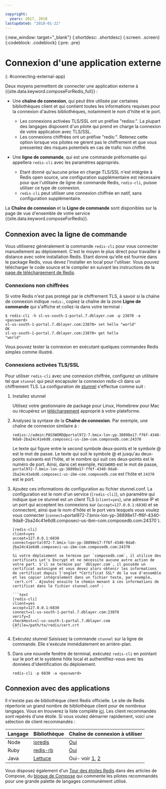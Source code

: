 ```yaml
---

copyright:
  years: 2017, 2018
lastupdated: "2018-01-22"
---
```


{:new_window: target="_blank"}
{:shortdesc: .shortdesc}
{:screen: .screen}
{:codeblock: .codeblock}
{:pre: .pre}

# Connexion d'une application externe
{: #connecting-external-app}

Deux moyens permettent de connecter une application externe à {{site.data.keyword.composeForRedis_full}} :

- Une **chaîne de connexion**, qui peut être utilisée par certaines bibliothèques client et qui contient toutes les informations requises pour la connexion d'autres bibliothèques, notamment le nom d'hôte et le port.
  - Les connexions activées TLS/SSL ont un préfixe "rediss:". La plupart des langages disposent d'un pilote qui prend en charge la connexion de votre application avec TLS/SSL. 
  - Les connexions chiffrées ont un préfixe "redis:". Retenez cette option lorsque vos pilotes ne gèrent pas le chiffrement et que vous pressentez des risques potentiels en cas de trafic non chiffré. 

- Une **ligne de commande**, qui est une commande préformatée qui appellera `redis-cli` avec les paramètres appropriés.
  - Etant donné qu'aucune prise en charge TLS/SSL n'est intégrée à Redis open source, une configuration supplémentaire est nécessaire pour que l'utilitaire de ligne de commande Redis, `redis-cli`, puisse utiliser ce type de connexion.
  - `redis-cli` peut utiliser une connexion chiffrée en natif, sans configuration supplémentaire.

La **Chaîne de connexion** et la **Ligne de commande** sont disponibles sur la page de vue d'ensemble de votre service {{site.data.keyword.composeForRedis}}.


## Connexion avec la ligne de commande

Vous utiliserez généralement la commande `redis-cli` pour vous connecter manuellement au déploiement. C'est le moyen le plus direct pour travailler à distance avec votre installation Redis. Etant donné qu'elle est fournie dans le package Redis, vous devez l'installer en local pour l'utiliser. Vous pouvez télécharger le code source et le compiler en suivant les instructions de la [page de téléchargement de Redis](http://redis.io/download).

### Connexions non chiffrées

Si votre Redis n'est pas protégé par le chiffrement TLS, à savoir si la chaîne de connexion indique `redis:`, copiez la chaîne de la zone **Ligne de commande** qui s'affiche et collez-la dans votre terminal :
```shell
$ redis-cli -h sl-us-south-1-portal.7.dblayer.com -p 23870 -a <password>
sl-us-south-1-portal.7.dblayer.com:23870> set hello "world"
OK
sl-us-south-1-portal.7.dblayer.com:23870> get hello
"world" 
```
Vous pouvez tester la connexion en exécutant quelques commandes Redis simples comme illustré.

### Connexions activées TLS/SSL

Pour utiliser `redis-cli` avec une connexion chiffrée, configurez un utilitaire tel que `stunnel` qui peut encapsuler la connexion redis-cli dans un chiffrement TLS. La configuration de [stunnel](https://www.stunnel.org/index.html) s'effectue comme suit :

1. Installez stunnel
    
    Utilisez votre gestionnaire de package pour Linux, Homebrew pour Mac ou récupérez un [téléchargement](https://www.stunnel.org/downloads.html) approprié à votre plateforme.

2. Analysez la syntaxe de la **Chaîne de connexion**. Par exemple, une chaîne de connexion similaire à :
   ```text
   rediss://admin:PASSWORD@portal972-7.bmix-lon-yp-38898e17-ff6f-4340-9da8-2ba24c41e6d8.composeci-us-ibm-com.composedb.com:24370
   ```
   Le texte qui figure entre le second symbole deux-points et le symbole @ est le mot de passe. Le texte qui suit le symbole @ et jusqu'au deux-points suivants est l'hôte, et le nombre qui suit ces deux-points est le numéro de port. Ainsi, dans cet exemple, `PASSWORD` est le mot de passe, `portal972-7.bmix-lon-yp-38898e17-ff6f-4340-9da8-2ba24c41e6d8.composeci-us-ibm-com.composedb.com` est l'hôte et `24370` est le port.

3. Ajoutez ces informations de configuration au fichier stunnel.conf. La configuration est le nom d'un service (`[redis-cli]`), un paramètre qui indique que ce stunnel est un client TLS (`client=yes`), une adresse IP et un port qui acceptent les connexions sur (`accept=127.0.0.1:6830`) et se connectent, ainsi que le nom d'hôte et le port vers lesquels vous voulez vous connecter (`connect=`portal972-7.bmix-lon-yp-38898e17-ff6f-4340-9da8-2ba24c41e6d8.composeci-us-ibm-com.composedb.com:24370`).
    ````text
    [redis-cli]
    client=yes  
    accept=127.0.0.1:6830  
    connect=portal972-7.bmix-lon-yp-38898e17-ff6f-4340-9da8-2ba24c41e6d8.composeci-us-ibm-com.composedb.com:24370
    ```
    Si votre déploiement se termine par `composedb.com`, il utilise des certificats Let's Encrypt et ne nécessite aucune autre action de votre part. S'il se termine par `dblayer.com`, il possède un certificat autosigné et vous devez alors obtenir les informations de certificat depuis l'onglet *Certificat SSL* de la vue d'ensemble et les copier intégralement dans un fichier texte, par exemple, `cert.crt`. Ajoutez ensuite le chemin menant à ces informations de certificat dans le fichier stunnel.conf :
    
    ```text
    [redis-cli]
    client=yes  
    accept=127.0.0.1:6830  
    connect=sl-us-south-1-portal.7.dblayer.com:23870
    verify=2  
    checkHost=sl-us-south-1-portal.7.dblayer.com 
    CAfile=/path/to/redis/cert.crt
    ```

3. Exécutez stunnel
    Saisissez la commande `stunnel` sur la ligne de commande. Elle s'exécute immédiatement en arrière-plan.
    
4. Dans une nouvelle fenêtre de terminal, exécutez `redis-cli` en pointant sur le port et le système hôte local et authentifiez-vous avec les données d'identification du déploiement.
    ```shell
    redis-cli -p 6830 -a <password>
    ```

## Connexion avec des applications

Il n'existe pas de bibliothèque client Redis officielle. Le site de Redis répertorie un grand nombre de bibliothèque client pour de nombreux langages. Vous en trouverez la liste complète [ici](http://redis.io/clients). Les client recommandés sont repérés d'une étoile. Si vous voulez démarrer rapidement, voici une sélection de client recommandés :       

Langage|Bibliothèque|Chaîne de connexion à utiliser
----------|----------|-----------
Node|[ioredis](https://github.com/luin/ioredis)|[Oui](https://github.com/luin/ioredis#connect-to-redis)
Ruby|[redis-rb](https://github.com/redis/redis-rb)|[Oui](http://www.rubydoc.info/github/redis/redis-rb/master/Redis%3Ainitialize)
Java|[Lettuce](https://github.com/mp911de/lettuce)|Oui- voir [1](https://github.com/mp911de/lettuce/wiki/Redis-URI-and-connection-details), [2](https://lettuce.io/core/release/api/io/lettuce/core/RedisClient.html)

Vous disposez également d'un [Tour des étoiles Redis](https://www.compose.com/articles/a-tour-of-the-redis-stars-2/) dans des articles de Compose, du [blogue de Compose](https://www.compose.com/articles/) qui commente les pilotes recommandés pour une grande palette de langages communément utilisé.
